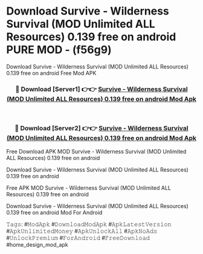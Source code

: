# Download Survive - Wilderness Survival (MOD Unlimited ALL Resources) 0.139 free on android PURE MOD - (f56g9)
Download Survive - Wilderness Survival (MOD Unlimited ALL Resources) 0.139 free on android Free Mod APK

<div align="center">
<h3>🔴 Download [Server1] 👉👉 <a href="https://apk-comot.site?title=Survive_-_Wilderness_Survival_(MOD_Unlimited_ALL_Resources)_0.139_free_on_android">Survive - Wilderness Survival (MOD Unlimited ALL Resources) 0.139 free on android Mod Apk</a></h3><br>

<h3>🔴 Download [Server2] 👉👉 <a href="https://apk-comot.site?title=Survive_-_Wilderness_Survival_(MOD_Unlimited_ALL_Resources)_0.139_free_on_android">Survive - Wilderness Survival (MOD Unlimited ALL Resources) 0.139 free on android Mod Apk</a></h3>
</div>


Free Download APK MOD Survive - Wilderness Survival (MOD Unlimited ALL Resources) 0.139 free on android

Download Survive - Wilderness Survival (MOD Unlimited ALL Resources) 0.139 free on android 

Free APK MOD Survive - Wilderness Survival (MOD Unlimited ALL Resources) 0.139 free on android 

Download Survive - Wilderness Survival (MOD Unlimited ALL Resources) 0.139 free on android Mod For Android

𝚃𝚊𝚐𝚜: #𝙼𝚘𝚍𝙰𝚙𝚔 #𝙳𝚘𝚠𝚗𝚕𝚘𝚊𝚍𝙼𝚘𝚍𝙰𝚙𝚔 #𝙰𝚙𝚔𝙻𝚊𝚝𝚎𝚜𝚝𝚅𝚎𝚛𝚜𝚒𝚘𝚗 #𝙰𝚙𝚔𝚄𝚗𝚕𝚒𝚖𝚒𝚝𝚎𝚍𝙼𝚘𝚗𝚎𝚢 #𝙰𝚙𝚔𝚄𝚗𝚕𝚘𝚌𝚔𝙰𝚕𝚕 #𝙰𝚙𝚔𝙽𝚘𝙰𝚍𝚜 #𝚄𝚗𝚕𝚘𝚌𝚔𝙿𝚛𝚎𝚖𝚒𝚞𝚖 #𝙵𝚘𝚛𝙰𝚗𝚍𝚛𝚘𝚒𝚍 #𝙵𝚛𝚎𝚎𝙳𝚘𝚠𝚗𝚕𝚘𝚊𝚍 #home_design_mod_apk